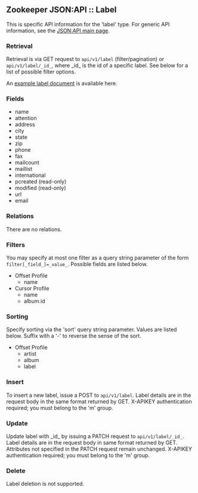 ## Zookeeper JSON:API :: Label

This is specific API information for the 'label' type.  For generic API
information, see the [JSON:API main page](./API.md).

### Retrieval

Retrieval is via GET request to `api/v1/label` (filter/pagination) or
`api/v1/label/_id_`, where \_id_ is the id of a specific label.  See
below for a list of possible filter options.

An [example label document](Samples.md#label) is available here.

### Fields

* name
* attention
* address
* city
* state
* zip
* phone
* fax
* mailcount
* maillist
* international
* pcreated (read-only)
* modified (read-only)
* url
* email

### Relations

There are no relations.

### Filters

You may specify at most one filter as a query string parameter of the
form `filter[_field_]=_value_`.  Possible fields are listed below.

* Offset Profile
  * name
* Cursor Profile
  * name
  * album.id

### Sorting

Specify sorting via the 'sort' query string parameter.  Values are listed
below.  Suffix with a '-' to reverse the sense of the sort.

* Offset Profile
  * artist
  * album
  * label

### Insert

To insert a new label, issue a POST to `api/v1/label`.  Label details
are in the request body in the same format returned by GET.  X-APIKEY
authentication required; you must belong to the 'm' group.

### Update

Update label with \_id_ by issuing a PATCH request to
`api/v1/label/_id_`.  Label details are in the request body in same
format returned by GET.  Attributes not specified in the PATCH request
remain unchanged.  X-APIKEY authentication required; you must belong to
the 'm' group.

### Delete

Label deletion is not supported.
